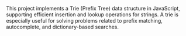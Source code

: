 This project implements a Trie (Prefix Tree) data structure in JavaScript, supporting efficient insertion and lookup operations for strings. A trie is especially useful for solving problems related to prefix matching, autocomplete, and dictionary-based searches.
